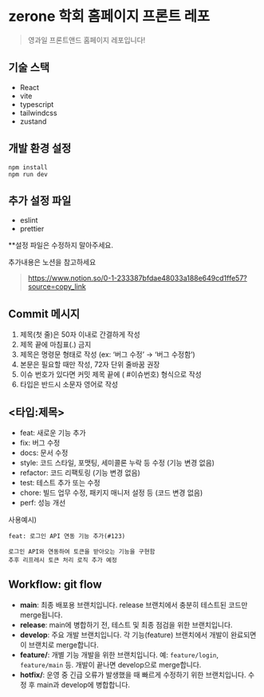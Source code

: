 # zerone 학회 홈페이지 프론트 레포
>영과일 프론트앤드 홈페이지 레포입니다!

## 기술 스택
- React
- vite
- typescript
- tailwindcss
- zustand

## 개발 환경 설정
```
npm install
npm run dev
```

## 추가 설정 파일
- eslint
- prettier



**설정 파일은 수정하지 말아주세요.



추가내용은 노션을 참고하세요
><https://www.notion.so/0-1-233387bfdae48033a188e649cd1ffe57?source=copy_link>

## Commit 메시지

1. 제목(첫 줄)은 50자 이내로 간결하게 작성
2. 제목 끝에 마침표(.) 금지
3. 제목은 명령문 형태로 작성 (ex: ‘버그 수정’ → ‘버그 수정함’)
4. 본문은 필요할 때만 작성, 72자 단위 줄바꿈 권장
5. 이슈 번호가 있다면 커밋 제목 끝에 ( #이슈번호) 형식으로 작성
6. 타입은 반드시 소문자 영어로 작성

## <타입:제목>

- feat: 새로운 기능 추가
- fix: 버그 수정
- docs: 문서 수정
- style: 코드 스타일, 포맷팅, 세미콜론 누락 등 수정 (기능 변경 없음)
- refactor: 코드 리팩토링 (기능 변경 없음)
- test: 테스트 추가 또는 수정
- chore: 빌드 업무 수정, 패키지 매니저 설정 등 (코드 변경 없음)
- perf: 성능 개선

사용예시)

```
feat: 로그인 API 연동 기능 추가(#123)

로그인 API와 연동하여 토큰을 받아오는 기능을 구현함
추후 리프레시 토큰 처리 로직 추가 예정
```

## Workflow: git flow

- **main**: 최종 배포용 브랜치입니다. release 브랜치에서 충분히 테스트된 코드만 merge됩니다.
- **release**: main에 병합하기 전, 테스트 및 최종 점검을 위한 브랜치입니다.
- **develop**: 주요 개발 브랜치입니다. 각 기능(feature) 브랜치에서 개발이 완료되면 이 브랜치로 merge합니다.
- **feature/**: 개별 기능 개발을 위한 브랜치입니다. 예: `feature/login`, `feature/main` 등. 개발이 끝나면 develop으로 merge합니다.
- **hotfix/**: 운영 중 긴급 오류가 발생했을 때 빠르게 수정하기 위한 브랜치입니다. 수정 후 main과 develop에 병합합니다.


